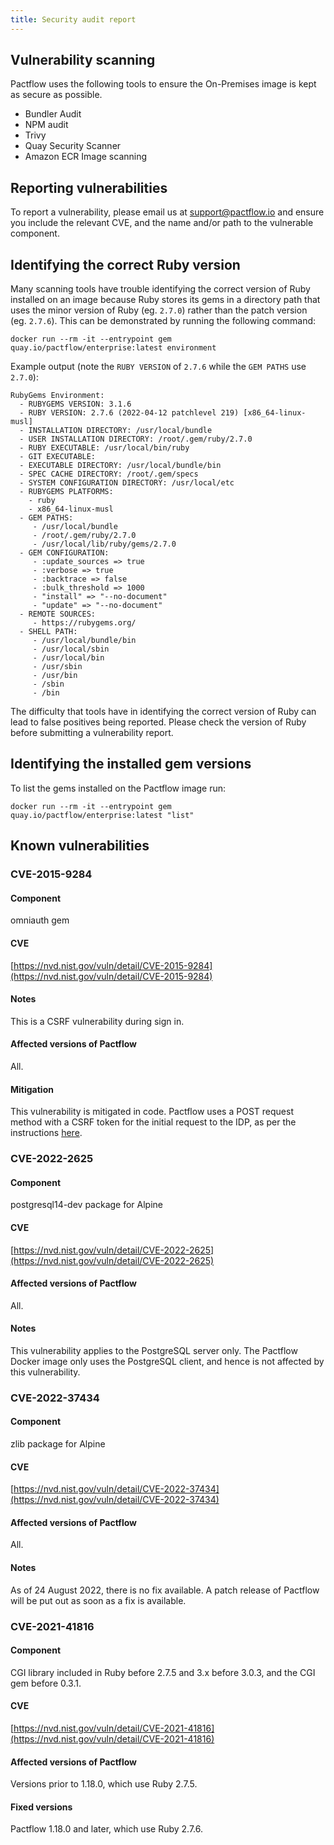 ```yaml
---
title: Security audit report
---
```


## Vulnerability scanning

Pactflow uses the following tools to ensure the On-Premises image is kept as secure as possible.

* Bundler Audit
* NPM audit
* Trivy
* Quay Security Scanner
* Amazon ECR Image scanning

## Reporting vulnerabilities

To report a vulnerability, please email us at [support@pactflow.io](mailto:support@pactflow.io) and ensure you include the relevant CVE, and the name and/or path to the vulnerable component.

## Identifying the correct Ruby version

Many scanning tools have trouble identifying the correct version of Ruby installed on an image because Ruby stores its gems in a directory path that uses the minor version of Ruby (eg. `2.7.0`) rather than the patch version (eg. `2.7.6`). This can be demonstrated by running the following command:

```shell
docker run --rm -it --entrypoint gem quay.io/pactflow/enterprise:latest environment
```

Example output (note the `RUBY VERSION` of `2.7.6` while the `GEM PATHS` use `2.7.0`):

```shell
RubyGems Environment:
  - RUBYGEMS VERSION: 3.1.6
  - RUBY VERSION: 2.7.6 (2022-04-12 patchlevel 219) [x86_64-linux-musl]
  - INSTALLATION DIRECTORY: /usr/local/bundle
  - USER INSTALLATION DIRECTORY: /root/.gem/ruby/2.7.0
  - RUBY EXECUTABLE: /usr/local/bin/ruby
  - GIT EXECUTABLE:
  - EXECUTABLE DIRECTORY: /usr/local/bundle/bin
  - SPEC CACHE DIRECTORY: /root/.gem/specs
  - SYSTEM CONFIGURATION DIRECTORY: /usr/local/etc
  - RUBYGEMS PLATFORMS:
    - ruby
    - x86_64-linux-musl
  - GEM PATHS:
     - /usr/local/bundle
     - /root/.gem/ruby/2.7.0
     - /usr/local/lib/ruby/gems/2.7.0
  - GEM CONFIGURATION:
     - :update_sources => true
     - :verbose => true
     - :backtrace => false
     - :bulk_threshold => 1000
     - "install" => "--no-document"
     - "update" => "--no-document"
  - REMOTE SOURCES:
     - https://rubygems.org/
  - SHELL PATH:
     - /usr/local/bundle/bin
     - /usr/local/sbin
     - /usr/local/bin
     - /usr/sbin
     - /usr/bin
     - /sbin
     - /bin
```

The difficulty that tools have in identifying the correct version of Ruby can lead to false positives being reported. Please check the version of Ruby before submitting a vulnerability report.

## Identifying the installed gem versions

To list the gems installed on the Pactflow image run:

```
docker run --rm -it --entrypoint gem quay.io/pactflow/enterprise:latest "list"
```

## Known vulnerabilities

### CVE-2015-9284

#### Component

omniauth gem

#### CVE

[https://nvd.nist.gov/vuln/detail/CVE-2015-9284](https://nvd.nist.gov/vuln/detail/CVE-2015-9284)

#### Notes

This is a CSRF vulnerability during sign in. 

#### Affected versions of Pactflow

All.

#### Mitigation

This vulnerability is mitigated in code. Pactflow uses a POST request method with a CSRF token for the initial request to the IDP, as per the instructions [here](https://github.com/omniauth/omniauth/wiki/Resolving-CVE-2015-9284).

### CVE-2022-2625

#### Component

postgresql14-dev package for Alpine

#### CVE

[https://nvd.nist.gov/vuln/detail/CVE-2022-2625](https://nvd.nist.gov/vuln/detail/CVE-2022-2625)

#### Affected versions of Pactflow

All.

#### Notes

This vulnerability applies to the PostgreSQL server only. The Pactflow Docker image only uses the PostgreSQL client, and hence is not affected by this vulnerability.

### CVE-2022-37434

#### Component

zlib package for Alpine

#### CVE

[https://nvd.nist.gov/vuln/detail/CVE-2022-37434](https://nvd.nist.gov/vuln/detail/CVE-2022-37434)

#### Affected versions of Pactflow

All.

#### Notes

As of 24 August 2022, there is no fix available. A patch release of Pactflow will be put out as soon as a fix is available.

### CVE-2021-41816

#### Component

CGI library included in Ruby before 2.7.5 and 3.x before 3.0.3, and the CGI gem before 0.3.1.

#### CVE

[https://nvd.nist.gov/vuln/detail/CVE-2021-41816](https://nvd.nist.gov/vuln/detail/CVE-2021-41816)

#### Affected versions of Pactflow

Versions prior to 1.18.0, which use Ruby 2.7.5.

#### Fixed versions

Pactflow 1.18.0 and later, which use Ruby 2.7.6.
